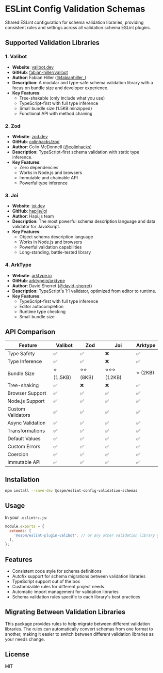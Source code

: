 # ESLint Config Validation Schemas

Shared ESLint configuration for schema validation libraries, providing consistent rules and settings across all validation schema ESLint plugins.

## Supported Validation Libraries

### 1. Valibot

- **Website**: [valibot.dev](https://valibot.dev/)
- **GitHub**: [fabian-hiller/valibot](https://github.com/fabian-hiller/valibot)
- **Author**: Fabian Hiller ([@fabianhiller_](https://twitter.com/fabianhiller_))
- **Description**: A modular and type-safe schema validation library with a focus on bundle size and developer experience.
- **Key Features**:
  - Tree-shakable (only include what you use)
  - TypeScript-first with full type inference
  - Small bundle size (1.5KB minzipped)
  - Functional API with method chaining

### 2. Zod

- **Website**: [zod.dev](https://zod.dev/)
- **GitHub**: [colinhacks/zod](https://github.com/colinhacks/zod)
- **Author**: Colin McDonnell ([@colinhacks](https://twitter.com/colinhacks))
- **Description**: TypeScript-first schema validation with static type inference.
- **Key Features**:
  - Zero dependencies
  - Works in Node.js and browsers
  - Immutable and chainable API
  - Powerful type inference

### 3. Joi

- **Website**: [joi.dev](https://joi.dev/)
- **GitHub**: [hapijs/joi](https://github.com/hapijs/joi)
- **Author**: Hapi.js team
- **Description**: The most powerful schema description language and data validator for JavaScript.
- **Key Features**:
  - Object schema description language
  - Works in Node.js and browsers
  - Powerful validation capabilities
  - Long-standing, battle-tested library

### 4. ArkType

- **Website**: [arktype.io](https://arktype.io/)
- **GitHub**: [arktypeio/arktype](https://github.com/arktypeio/arktype)
- **Author**: David Sherret ([@david-sherret](https://github.com/david-sherret))
- **Description**: TypeScript's 1:1 validator, optimized from editor to runtime.
- **Key Features**:
  - TypeScript-first with full type inference
  - Editor autocompletion
  - Runtime type checking
  - Small bundle size

## API Comparison

| Feature | Valibot | Zod | Joi | Arktype |
|---------|---------|-----|-----|---------|
| Type Safety | ✅ | ✅ | ❌ | ✅ |
| Type Inference | ✅ | ✅ | ❌ | ✅ |
| Bundle Size | ⭐ (1.5KB) | ⭐⭐ (8KB) | ⭐⭐⭐ (12KB) | ⭐ (2KB) |
| Tree-shaking | ✅ | ❌ | ❌ | ✅ |
| Browser Support | ✅ | ✅ | ✅ | ✅ |
| Node.js Support | ✅ | ✅ | ✅ | ✅ |
| Custom Validators | ✅ | ✅ | ✅ | ✅ |
| Async Validation | ✅ | ✅ | ✅ | ✅ |
| Transformations | ✅ | ✅ | ✅ | ✅ |
| Default Values | ✅ | ✅ | ✅ | ✅ |
| Custom Errors | ✅ | ✅ | ✅ | ✅ |
| Coercion | ✅ | ✅ | ✅ | ✅ |
| Immutable API | ✅ | ✅ | ✅ | ✅ |

## Installation

```bash
npm install --save-dev @ospm/eslint-config-validation-schemas
```

## Usage

In your `.eslintrc.js`:

```javascript
module.exports = {
  extends: [
    '@ospm/eslint-plugin-valibot', // or any other validation library you're using
  ],
};
```

## Features

- Consistent code style for schema definitions
- Autofix support for schema migrations between validation libraries
- TypeScript support out of the box
- Customizable rules for different project needs
- Automatic import management for validation libraries
- Schema validation rules specific to each library's best practices

## Migrating Between Validation Libraries

This package provides rules to help migrate between different validation libraries. The rules can automatically convert schemas from one format to another, making it easier to switch between different validation libraries as your needs change.

## License

MIT
